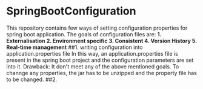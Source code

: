 # SpringBootConfiguration
This repository contains few ways of setting configuration properties for spring boot application. 
The goals of configuration files are:
  **1. Externalisation
  2. Environment specific
  3. Consistent
  4. Version History
  5. Real-time management**
##1. writing configuration into application.properties file
  In this way, an application.properties file is present in the spring boot project and the configuration parameters are set into it. 
  Drawback:
  It don't meet any of the above mentioned goals. To channge any properties, the jar has to be unzipped and the property file has to be changed.
##2. 
